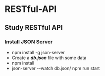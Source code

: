 # RESTful-API
## Study RESTful API


### Install JSON Server

- npm install -g json-server
- Create a ***db.json*** file with some data
- npm install
- json-server --watch db.json/ npm run start
  



